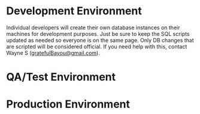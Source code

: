 # Development Environment
Individual developers will create their own database instances on their machines for development purposes.  Just be sure to keep the SQL scripts updated as needed so everyone is on the same page.  Only DB changes that are scripted will be considered official.  If you need help with this, contact Wayne S (<gratefulBayou@gmail.com>). 

# QA/Test Environment

# Production Environment

